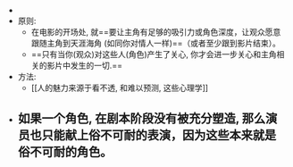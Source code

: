 -
- 原则:
	- 在电影的开场处, 就==要让主角有足够的吸引力或角色深度，让观众愿意跟随主角到天涯海角 (如同你对情人一样)==（或者至少跟到影片结束）。
	- ==只有当你(观众)对这些人(角色)产生了关心, 你才会进一步关心和主角相关的影片中发生的一切.==
- 方法:
	- [[人的魅力来源于看不透, 和难以预测, 这些心理学]]
- 如果一个角色, 在剧本阶段没有被充分塑造, 那么演员也只能献上俗不可耐的表演，因为这些本来就是俗不可耐的角色。
	-
